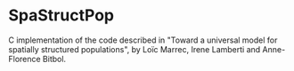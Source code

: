 # SpaStructPop
C implementation of the code described in "Toward a universal model for spatially structured populations", by Loïc Marrec, Irene Lamberti and Anne-Florence Bitbol. 
